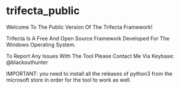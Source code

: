 # trifecta_public
Welcome To The Public Version Of The Trifecta Framework!

Trifecta Is A Free And Open Source Framework Developed For The Windows Operating System.

To Report Any Issues With The Tool Please Contact Me Via Keybase: @blackouthunter

IMPORTANT: you need to install all the releases of python3 from the microsoft store in order for the tool to work as well.
